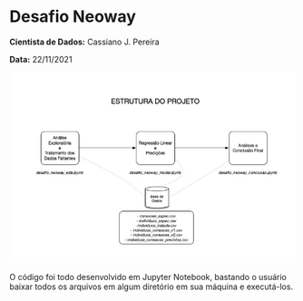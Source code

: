 # Desafio Neoway

<p><b>Cientista de Dados:</b> Cassiano J. Pereira</p>
<p><b>Data:</b> 22/11/2021</p>

![Estrutura do Projeto](estrutura.jpg?raw=true "Estrutura do Projeto")

O código foi todo desenvolvido em Jupyter Notebook, bastando o usuário baixar todos os arquivos em algum diretório em sua máquina e executá-los.


